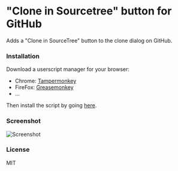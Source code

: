 # "Clone in Sourcetree" button for GitHub
Adds a "Clone in SourceTree" button to the clone dialog on GitHub.



### Installation

Download a userscript manager for your browser:

- Chrome: [Tampermonkey](https://chrome.google.com/webstore/detail/tampermonkey/dhdgffkkebhmkfjojejmpbldmpobfkfo)
- FireFox: [Greasemonkey](https://addons.mozilla.org/nl/firefox/addon/greasemonkey/)
- ...

Then install the script by going [here](https://github.com/yanikore/userscript-github-clone-in-sourcetree/raw/master/github-clone-in-sourcetree.user.js).



### Screenshot

![Screenshot](https://i.imgur.com/setVSVP.png)



### License

MIT
